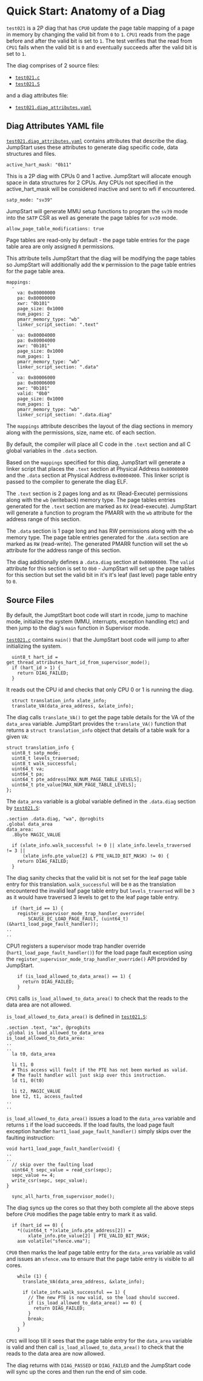 <!--
SPDX-FileCopyrightText: 2023 Rivos Inc.

SPDX-License-Identifier: LicenseRef-Rivos-Internal-Only
-->

# Quick Start: Anatomy of a Diag

`test021` is a 2P diag that has `CPU0` update the page table mapping of a page in memory by changing the valid bit from `0` to `1`. `CPU1` reads from the page before and after the valid bit is set to `1`. The test verifies that the read from `CPU1` fails when the valid bit is `0` and eventually succeeds after the valid bit is set to `1`.

The diag comprises of 2 source files:
* [`test021.c`](../tests/test021.c)
* [`test021.S`](../tests/test021.S)

and a diag attributes file:
* [`test021.diag_attributes.yaml`](../tests/test021.diag_attributes.yaml)

## Diag Attributes YAML file

[`test021.diag_attributes.yaml`](../tests/test021.diag_attributes.yaml) contains attributes that describe the diag. JumpStart uses these attributes to generate diag specific code, data structures and files.

```
active_hart_mask: "0b11"
```
This is a 2P diag with CPUs 0 and 1 active. JumpStart will allocate enough space in data structures for 2 CPUs. Any CPUs not specified in the active_hart_mask will be considered inactive and sent to wfi if encountered.

```
satp_mode: "sv39"
```
JumpStart will generate MMU setup functions to program the `sv39` mode into the `SATP` CSR as well as generate the page tables for `sv39` mode.

```
allow_page_table_modifications: true
```
Page tables are read-only by default - the page table entries for the page table area are only assigned `R` permissions.

This attribute tells JumpStart that the diag will be modifying the page tables so JumpStart will additionally add the `W` permission to the page table entries for the page table area.


```
mappings:
  -
    va: 0x80000000
    pa: 0x80000000
    xwr: "0b101"
    page_size: 0x1000
    num_pages: 2
    pmarr_memory_type: "wb"
    linker_script_section: ".text"
  -
    va: 0x80004000
    pa: 0x80004000
    xwr: "0b101"
    page_size: 0x1000
    num_pages: 1
    pmarr_memory_type: "wb"
    linker_script_section: ".data"
  -
    va: 0x80006000
    pa: 0x80006000
    xwr: "0b101"
    valid: "0b0"
    page_size: 0x1000
    num_pages: 1
    pmarr_memory_type: "wb"
    linker_script_section: ".data.diag"
```

The `mappings` attribute describes the layout of the diag sections in memory along with the permissions, size, name etc. of each section.

By default, the compiler will place all C code in the `.text` section and all C global variables in the `.data` section.

Based on the `mappings` specified for this diag, JumpStart will generate a linker script that places the `.text` section at Physical Address `0x80000000` and the `.data` section at Physical Address  `0x80004000`. This linker script is passed to the compiler to generate the diag ELF.

The `.text` section is 2 pages long and as `RX` (Read-Execute) permissions along with the `wb` (writeback) memory type. The page tables entries generated for the `.text` section are marked as `RX` (read-execute). JumpStart will generate a function to program the PMARR with the `wb` attribute for the address range of this section.

The `.data` section is 1 page long and has RW permissions along with the `wb` memory type. The page table entries generated for the `.data` section are marked as `RW` (read-write). The generated PMARR function will set the `wb` attribute for the address range of this section.

The diag additionally defines a `.data.diag` section at `0x80006000`. The `valid` attribute for this section is set to `0b0` - JumpStart will set up the page tables for this section but set the valid bit in it's it's leaf (last level) page table entry to `0`.

## Source Files

By default, the JumptStart boot code will start in rcode, jump to machine mode, initialize the system (MMU, interrupts, exception handling etc) and then jump to the diag's `main` function in Supervisor mode.

[`test021.c`](../tests/test021.c) contains `main()` that the JumpStart boot code will jump to after initializing the system.

```
  uint8_t hart_id = get_thread_attributes_hart_id_from_supervisor_mode();
  if (hart_id > 1) {
    return DIAG_FAILED;
  }
```

It reads out the CPU id and checks that only CPU 0 or 1 is running the diag.

```
  struct translation_info xlate_info;
  translate_VA(data_area_address, &xlate_info);
```

The diag calls `translate_VA()` to get the page table details for the VA of the `data_area` variable. JumpStart provides the `translate_VA()` function that returns a `struct translation_info` object that details of a table walk for a given `VA`:

```
struct translation_info {
  uint8_t satp_mode;
  uint8_t levels_traversed;
  uint8_t walk_successful;
  uint64_t va;
  uint64_t pa;
  uint64_t pte_address[MAX_NUM_PAGE_TABLE_LEVELS];
  uint64_t pte_value[MAX_NUM_PAGE_TABLE_LEVELS];
};
```

The `data_area` variable is a global variable defined in the `.data.diag` section by [`test021.S`](../tests/test021.S):

```
.section .data.diag, "wa", @progbits
.global data_area
data_area:
  .8byte MAGIC_VALUE
```

```
  if (xlate_info.walk_successful != 0 || xlate_info.levels_traversed != 3 ||
      (xlate_info.pte_value[2] & PTE_VALID_BIT_MASK) != 0) {
    return DIAG_FAILED;
  }
```

The diag sanity checks that the valid bit is not set for the leaf page table entry for this translation. `walk_successful` will be `0` as the translation encountered the invalid leaf page table entry but `levels_traversed` will be `3` as it would have traversed 3 levels to get to the leaf page table entry.

```
  if (hart_id == 1) {
    register_supervisor_mode_trap_handler_override(
        SCAUSE_EC_LOAD_PAGE_FAULT, (uint64_t)(&hart1_load_page_fault_handler));
..
..
```

CPU1 registers a supervisor mode trap handler override (`hart1_load_page_fault_handler()`) for the load page fault exception using the `register_supervisor_mode_trap_handler_override()` API provided by JumpStart.

```
    if (is_load_allowed_to_data_area() == 1) {
      return DIAG_FAILED;
    }
```

`CPU1` calls `is_load_allowed_to_data_area()` to check that the reads to the data area are not allowed.

`is_load_allowed_to_data_area()` is defined in [`test021.S`](../tests/test021.S):

```
.section .text, "ax", @progbits
.global is_load_allowed_to_data_area
is_load_allowed_to_data_area:
..
..
  la t0, data_area

  li t1, 0
  # This access will fault if the PTE has not been marked as valid.
  # The fault handler will just skip over this instruction.
  ld t1, 0(t0)

  li t2, MAGIC_VALUE
  bne t2, t1, access_faulted
..
..
```
`is_load_allowed_to_data_area()` issues a load to the `data_area` variable and returns `1` if the load succeeds. If the load faults, the load page fault exception handler `hart1_load_page_fault_handler()` simply skips over the faulting instruction:

```
void hart1_load_page_fault_handler(void) {
..
..
  // skip over the faulting load
  uint64_t sepc_value = read_csr(sepc);
  sepc_value += 4;
  write_csr(sepc, sepc_value);
}
```

```
  sync_all_harts_from_supervisor_mode();
```

The diag syncs up the cores so that they both complete all the above steps before `CPU0` modifies the page table entry to mark it as valid.

```
  if (hart_id == 0) {
    *((uint64_t *)xlate_info.pte_address[2]) =
        xlate_info.pte_value[2] | PTE_VALID_BIT_MASK;
    asm volatile("sfence.vma");
```

`CPU0` then marks the leaf page table entry for the `data_area` variable as valid and issues an `sfence.vma` to ensure that the page table entry is visible to all cores.

```
    while (1) {
      translate_VA(data_area_address, &xlate_info);

      if (xlate_info.walk_successful == 1) {
        // The new PTE is now valid, so the load should succeed.
        if (is_load_allowed_to_data_area() == 0) {
          return DIAG_FAILED;
        }
        break;
      }
    }
```

`CPU1` will loop till it sees that the page table entry for the `data_area` variable is valid and then call `is_load_allowed_to_data_area()` to check that the reads to the data area are now allowed.

The diag returns with `DIAG_PASSED` or `DIAG_FAILED` and the JumpStart code will sync up the cores and then run the end of sim code.
